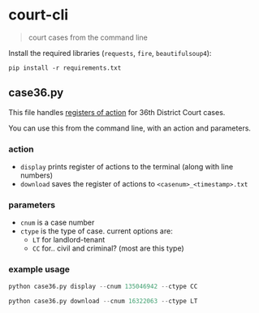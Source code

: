 # court-cli

> court cases from the command line

Install the required libraries (`requests`, `fire`, `beautifulsoup4`):

`pip install -r requirements.txt`

## case36.py

This file handles [registers of action](http://www.36thdistrictcourt.org/online-services/case-inquiry-schedule) for 36th District Court cases.

You can use this from the command line, with an action and parameters.

### action

- `display` prints register of actions to the terminal (along with line numbers)
- `download` saves the register of actions to `<casenum>_<timestamp>.txt`

### parameters

- `cnum` is a case number
- `ctype` is the type of case. current options are:
  - `LT` for landlord-tenant
  - `CC` for.. civil and criminal? (most are this type)

### example usage

```python
python case36.py display --cnum 135046942 --ctype CC
```

```python
python case36.py download --cnum 16322063 --ctype LT
```
